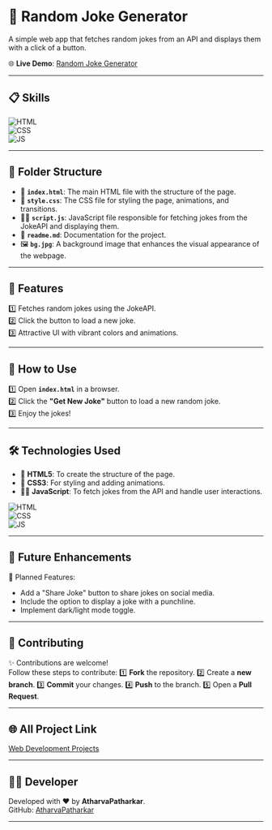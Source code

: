# 🎉 Random Joke Generator

A simple web app that fetches random jokes from an API and displays them with a click of a button.

🌐 **Live Demo**: [Random Joke Generator](https://atharvapatharkar.github.io/web-development-projects/Random%20Joke%20Generator/index.html)

---

## 📋 Skills
![HTML](https://img.shields.io/badge/html5%20-%23E34F26.svg?&style=for-the-badge&logo=html5&logoColor=white)  
![CSS](https://img.shields.io/badge/css3%20-%231572B6.svg?&style=for-the-badge&logo=css3&logoColor=white)  
![JS](https://img.shields.io/badge/javascript%20-%23323330.svg?&style=for-the-badge&logo=javascript&logoColor=%23F7DF1E)

---

## 📂 Folder Structure
- 📄 **`index.html`**: The main HTML file with the structure of the page.  
- 🎨 **`style.css`**: The CSS file for styling the page, animations, and transitions.  
- 🧑‍💻 **`script.js`**: JavaScript file responsible for fetching jokes from the JokeAPI and displaying them.  
- 📖 **`readme.md`**: Documentation for the project.
- 🖼️ **`bg.jpg`**: A background image that enhances the visual appearance of the webpage.


---

## 🌟 Features
1️⃣ Fetches random jokes using the JokeAPI.  
2️⃣ Click the button to load a new joke.  
3️⃣ Attractive UI with vibrant colors and animations.  

---

## 🚀 How to Use
1️⃣ Open **`index.html`** in a browser.  
2️⃣ Click the **"Get New Joke"** button to load a new random joke.  
3️⃣ Enjoy the jokes!  

---

## 🛠️ Technologies Used
- 📄 **HTML5**: To create the structure of the page.  
- 🎨 **CSS3**: For styling and adding animations.  
- 🧑‍💻 **JavaScript**: To fetch jokes from the API and handle user interactions.  

![HTML](https://img.shields.io/badge/html5%20-%23E34F26.svg?&style=for-the-badge&logo=html5&logoColor=white)  
![CSS](https://img.shields.io/badge/css3%20-%231572B6.svg?&style=for-the-badge&logo=css3&logoColor=white)  
![JS](https://img.shields.io/badge/javascript%20-%23323330.svg?&style=for-the-badge&logo=javascript&logoColor=%23F7DF1E)

---

## 🔮 Future Enhancements
📌 Planned Features:  
- Add a "Share Joke" button to share jokes on social media.  
- Include the option to display a joke with a punchline.  
- Implement dark/light mode toggle.  

---

## 🤝 Contributing

✨ Contributions are welcome!  
Follow these steps to contribute:
1️⃣ **Fork** the repository.
2️⃣ Create a **new branch**.
3️⃣ **Commit** your changes.
4️⃣ **Push** to the branch.
5️⃣ Open a **Pull Request**.

---

## 🌐 All Project Link

[Web Development Projects](https://atharvapatharkar.github.io/web-development-projects/)

---

## 🧑‍💻 Developer

Developed with ❤️ by **AtharvaPatharkar**.  
GitHub: [AtharvaPatharkar](https://github.com/AtharvaPatharkar)

---